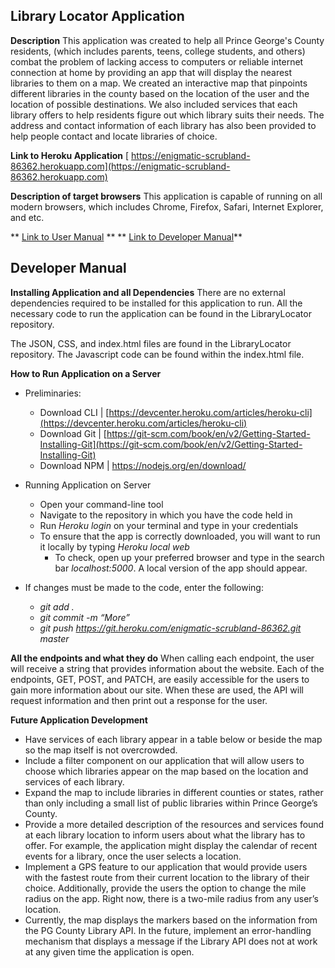 ## Library Locator Application

**Description** 
This application was created to help all Prince George's County residents, (which includes parents, teens, college students, and others) combat the problem of lacking access to computers or reliable internet connection at home by providing an app that will display the nearest libraries to them on a map. We created an interactive map that pinpoints different libraries in the county based on the location of the user and the location of possible destinations. We also included services that each library offers to help residents figure out which library suits their needs. The address and contact information of each library has also been provided to help people contact and locate libraries of choice.

  **Link to Heroku Application** [
  https://enigmatic-scrubland-86362.herokuapp.com](https://enigmatic-scrubland-86362.herokuapp.com)
  
**Description of target browsers** 
This application is capable of running on all modern browsers, which includes Chrome, Firefox, Safari, Internet Explorer, and etc.

** [Link to User Manual](https://drive.google.com/file/d/1FIsxx6KMBxeoa6-E8yyWSsHD_ljL1Xdt/view?usp=sharing) **
** [Link to Developer Manual](https://docs.google.com/document/d/14rsH_CzjXin884hOHW-kBhxmEbJ3mn3oWwoHLqa1IRk/edit?usp=sharing)**

## Developer Manual

**Installing Application and all Dependencies**
There are no external dependencies required to be installed for this application to run. All the necessary code to run the application can be found in the LibraryLocator repository.

The JSON, CSS, and index.html files are found in the LibraryLocator repository. The Javascript code can be found within the index.html file.

**How to Run Application on a Server**
-   Preliminaries:
	- Download CLI | [https://devcenter.heroku.com/articles/heroku-cli](https://devcenter.heroku.com/articles/heroku-cli)
    - Download Git | [https://git-scm.com/book/en/v2/Getting-Started-Installing-Git](https://git-scm.com/book/en/v2/Getting-Started-Installing-Git)
    - Download NPM | https://nodejs.org/en/download/
    
-   Running Application on Server
    -  Open your command-line tool
    - Navigate to the repository in which you have the code held in
    - Run *Heroku login* on your terminal and type in your credentials
    - To ensure that the app is correctly downloaded, you will want to run it locally by typing *Heroku local web*
	    - To check, open up your preferred browser and type in the search bar *localhost:5000*. A local version of the app should appear.
-   If changes must be made to the code, enter the following:
	- *git add .*
	- *git commit -m “More”*
	- *git push https://git.heroku.com/enigmatic-scrubland-86362.git master*

**All the endpoints and what they do**
When calling each endpoint, the user will receive a string that provides information about the website. Each of the endpoints, GET, POST, and PATCH, are easily accessible for the users to gain more information about our site. When these are used, the API will request information and then print out a response for the user.

**Future Application Development**
 - Have services of each library appear in a table below or beside the
   map so the map itself is not overcrowded.
 - Include a filter component on our application that will allow users to choose which libraries appear on the map based on the location and services of each library.
 - Expand the map to include libraries in different counties or states, rather than only including a small list of public libraries within Prince George’s County.
 - Provide a more detailed description of the resources and services found at each library location to inform users about what the library has to offer. For example, the application might display the calendar of recent events for a library, once the user selects a location.
 - Implement a GPS feature to our application that would provide users with the fastest route from their current location to the library of their choice. Additionally, provide the users the option to change the mile radius on the app. Right now, there is a two-mile radius from any user’s location.
 - Currently, the map displays the markers based on the information from the PG County Library API. In the future, implement an error-handling mechanism that displays a message if the Library API does not at work at any given time the application is open.

